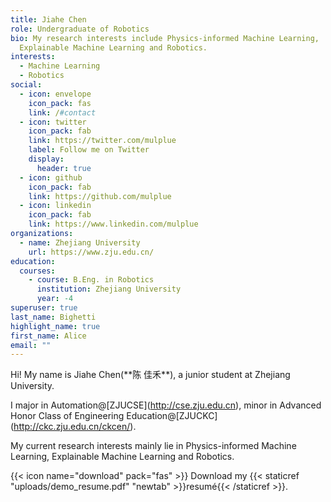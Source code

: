 ```yaml
---
title: Jiahe Chen
role: Undergraduate of Robotics
bio: My research interests include Physics-informed Machine Learning,
  Explainable Machine Learning and Robotics.
interests:
  - Machine Learning
  - Robotics
social:
  - icon: envelope
    icon_pack: fas
    link: /#contact
  - icon: twitter
    icon_pack: fab
    link: https://twitter.com/mulplue
    label: Follow me on Twitter
    display:
      header: true
  - icon: github
    icon_pack: fab
    link: https://github.com/mulplue
  - icon: linkedin
    icon_pack: fab
    link: https://www.linkedin.com/mulplue
organizations:
  - name: Zhejiang University
    url: https://www.zju.edu.cn/
education:
  courses:
    - course: B.Eng. in Robotics
      institution: Zhejiang University
      year: -4
superuser: true
last_name: Bighetti
highlight_name: true
first_name: Alice
email: ""
---
```

Hi! My name is Jiahe Chen(\*\*陈 佳禾\*\*), a junior student at Zhejiang University.

I major in Automation@\[ZJUCSE](http://cse.zju.edu.cn), minor in Advanced Honor Class of Engineering Education@\[ZJUCKC](http://ckc.zju.edu.cn/ckcen/).

My current research interests mainly lie in Physics-informed Machine Learning, Explainable Machine Learning and Robotics. 

{{< icon name="download" pack="fas" >}} Download my {{< staticref "uploads/demo_resume.pdf" "newtab" >}}resumé{{< /staticref >}}.